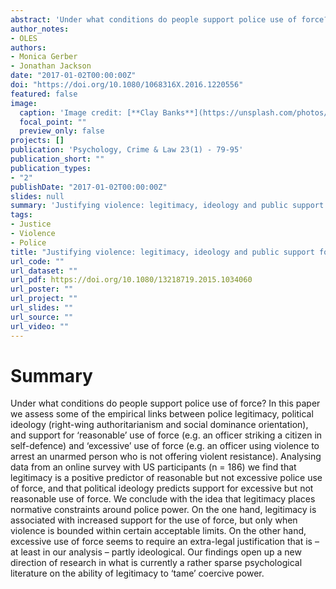 ```yaml
---
abstract: 'Under what conditions do people support police use of force? In this paper we assess some of the empirical links between police legitimacy, political ideology (right-wing authoritarianism and social dominance orientation), and support for ‘reasonable’ use of force (e.g. an officer striking a citizen in self-defence) and ‘excessive’ use of force (e.g. an officer using violence to arrest an unarmed person who is not offering violent resistance). Analysing data from an online survey with US participants (n = 186) we find that legitimacy is a positive predictor of reasonable but not excessive police use of force, and that political ideology predicts support for excessive but not reasonable use of force. We conclude with the idea that legitimacy places normative constraints around police power. On the one hand, legitimacy is associated with increased support for the use of force, but only when violence is bounded within certain acceptable limits. On the other hand, excessive use of force seems to require an extra-legal justification that is – at least in our analysis – partly ideological. Our findings open up a new direction of research in what is currently a rather sparse psychological literature on the ability of legitimacy to ‘tame’ coercive power.'
author_notes:
- OLES
authors:
- Monica Gerber
- Jonathan Jackson
date: "2017-01-02T00:00:00Z"
doi: "https://doi.org/10.1080/1068316X.2016.1220556"
featured: false
image:
  caption: 'Image credit: [**Clay Banks**](https://unsplash.com/photos/qT7fZVbDcqE)'
  focal_point: ""
  preview_only: false
projects: []
publication: 'Psychology, Crime & Law 23(1) - 79-95'
publication_short: ""
publication_types:
- "2"
publishDate: "2017-01-02T00:00:00Z"
slides: null
summary: 'Justifying violence: legitimacy, ideology and public support for police use of force'
tags:
- Justice
- Violence
- Police
title: "Justifying violence: legitimacy, ideology and public support for police use of force"
url_code: ""
url_dataset: ""
url_pdf: https://doi.org/10.1080/13218719.2015.1034060
url_poster: ""
url_project: ""
url_slides: ""
url_source: ""
url_video: ""
---
```


# Summary

Under what conditions do people support police use of force? In this paper we assess some of the empirical links between police legitimacy, political ideology (right-wing authoritarianism and social dominance orientation), and support for ‘reasonable’ use of force (e.g. an officer striking a citizen in self-defence) and ‘excessive’ use of force (e.g. an officer using violence to arrest an unarmed person who is not offering violent resistance). Analysing data from an online survey with US participants (n = 186) we find that legitimacy is a positive predictor of reasonable but not excessive police use of force, and that political ideology predicts support for excessive but not reasonable use of force. We conclude with the idea that legitimacy places normative constraints around police power. On the one hand, legitimacy is associated with increased support for the use of force, but only when violence is bounded within certain acceptable limits. On the other hand, excessive use of force seems to require an extra-legal justification that is – at least in our analysis – partly ideological. Our findings open up a new direction of research in what is currently a rather sparse psychological literature on the ability of legitimacy to ‘tame’ coercive power.
